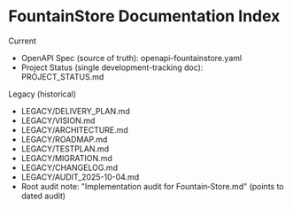 # FountainStore Documentation Index

Current
- OpenAPI Spec (source of truth): openapi-fountainstore.yaml
- Project Status (single development-tracking doc): PROJECT_STATUS.md

Legacy (historical)
- LEGACY/DELIVERY_PLAN.md
- LEGACY/VISION.md
- LEGACY/ARCHITECTURE.md
- LEGACY/ROADMAP.md
- LEGACY/TESTPLAN.md
- LEGACY/MIGRATION.md
- LEGACY/CHANGELOG.md
- LEGACY/AUDIT_2025-10-04.md
- Root audit note: "Implementation audit for Fountain‐Store.md" (points to dated audit)
